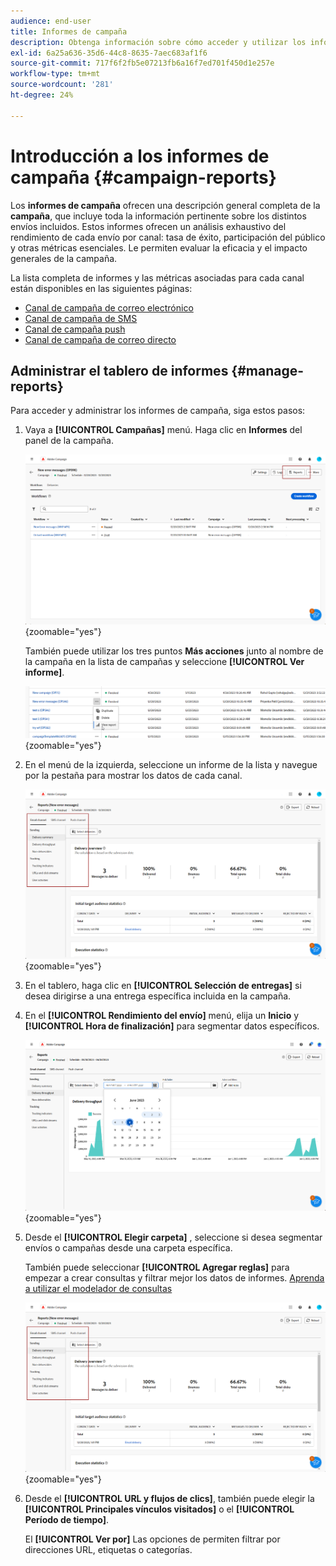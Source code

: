 ```yaml
---
audience: end-user
title: Informes de campaña
description: Obtenga información sobre cómo acceder y utilizar los informes de campaña
exl-id: 6a25a636-35d6-44c8-8635-7aec683af1f6
source-git-commit: 717f6f2fb5e07213fb6a16f7ed701f450d1e257e
workflow-type: tm+mt
source-wordcount: '281'
ht-degree: 24%

---
```


# Introducción a los informes de campaña {#campaign-reports}

<!-- CAN BE REMOVED___
>[!CONTEXTUALHELP]
>id="acw_campaign_reporting_sending"
>title="Reporting Sending"
>abstract="The Sending tab within your report provides in-depth insights into your visitors' interactions with your deliveries and any potential errors they may have encountered."

>[!CONTEXTUALHELP]
>id="acw_campaign_reporting_tracking"
>title="Reporting tracking"
>abstract="The Tracking tab within your report offers valuable data, including recipient behavior per link, breakdown of opens and clicks, as well as detailed information about the most frequently clicked URLs during a delivery."
-->

Los **informes de campaña** ofrecen una descripción general completa de la **campaña**, que incluye toda la información pertinente sobre los distintos envíos incluidos. Estos informes ofrecen un análisis exhaustivo del rendimiento de cada envío por canal: tasa de éxito, participación del público y otras métricas esenciales. Le permiten evaluar la eficacia y el impacto generales de la campaña.

La lista completa de informes y las métricas asociadas para cada canal están disponibles en las siguientes páginas:

* [Canal de campaña de correo electrónico](campaign-reports-email.md)
* [Canal de campaña de SMS](campaign-reports-sms.md)
* [Canal de campaña push](campaign-reports-push.md)
* [Canal de campaña de correo directo](campaign-reports-direct-mail.md)

## Administrar el tablero de informes {#manage-reports}

Para acceder y administrar los informes de campaña, siga estos pasos:

1. Vaya a **[!UICONTROL Campañas]** menú. Haga clic en **Informes** del panel de la campaña.

   ![](assets/manage_campaign_report_2.png){zoomable=&quot;yes&quot;}

   También puede utilizar los tres puntos **Más acciones** junto al nombre de la campaña en la lista de campañas y seleccione **[!UICONTROL Ver informe]**.

   ![](assets/manage_campaign_report_1.png){zoomable=&quot;yes&quot;}

1. En el menú de la izquierda, seleccione un informe de la lista y navegue por la pestaña para mostrar los datos de cada canal.

   ![](assets/manage_campaign_report_4.png){zoomable=&quot;yes&quot;}

1. En el tablero, haga clic en **[!UICONTROL Selección de entregas]** si desea dirigirse a una entrega específica incluida en la campaña.

1. En el **[!UICONTROL Rendimiento del envío]** menú, elija un **Inicio** y **[!UICONTROL Hora de finalización]** para segmentar datos específicos.

   ![](assets/manage_campaign_report_3.png){zoomable=&quot;yes&quot;}

1. Desde el **[!UICONTROL Elegir carpeta]** , seleccione si desea segmentar envíos o campañas desde una carpeta específica.

   También puede seleccionar **[!UICONTROL Agregar reglas]** para empezar a crear consultas y filtrar mejor los datos de informes. [Aprenda a utilizar el modelador de consultas](../query/query-modeler-overview.md)

   ![](assets/manage_campaign_report_4.png){zoomable=&quot;yes&quot;}

1. Desde el **[!UICONTROL URL y flujos de clics]**, también puede elegir la **[!UICONTROL Principales vínculos visitados]** o el **[!UICONTROL Período de tiempo]**.

   El **[!UICONTROL Ver por]** Las opciones de permiten filtrar por direcciones URL, etiquetas o categorías.
